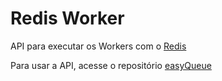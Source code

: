 # Redis Worker

API para executar os Workers com o [Redis](https://redis.io/)

Para usar a API, acesse o repositório [easyQueue](https://github.com/mateusandrade98/easyQueue)
